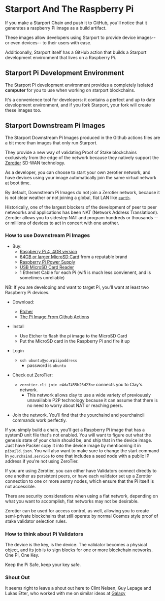 # Starport And The Raspberry Pi

If you make a Starport Chain and push it to GitHub, you'll notice that it generates a raspberry Pi image as a build artifact.

These images allow developers using Starport to provide device images-- or even devices-- to their users with ease.

Additioonally, Starport itself has a GitHub action that builds a Starport development environment that lives on a Raspberry Pi.

## Starport Pi Development Environment

The Starport Pi development environment provides a completely isolated **computer** for you to use when working on starport blockchains.

It's a convenience tool for developers: it contains a perfect and up to date development environment, and if you fork Starport, your fork will create these images too.

## Starport Downstream Pi Images

The Starport Downstream Pi Images produced in the Github actions files are a bit more than images that only run Starport.

They provide a new way of validating Proof of Stake blockchains exclusively from the edge of the network because they natively support the [Zerotier](https://zerotier.com) SD-WAN technology.

As a developer, you can choose to start your own zerotier network, and have devices using your image automatically join the same virtual network at boot time.

By default, Downstream Pi Images do not join a Zerotier network, because it is not clear weather or not joining a global, flat LAN like [`earth`](https://zerotier.atlassian.net/wiki/spaces/SD/pages/7372813/The+Earth+Test+Network).

Historically, one of the largest blockers of the development of peer to peer netwoorks and applications has been NAT (Network Address Translatioon).  Zerotier allows you to sidestep NAT and program hundreds or thousands -- or millions of devices to act in concert with one another.

### How to use Downstream Pi Images

* Buy:
    * [Raspberry Pi 4, 4GB version](https://www.raspberrypi.org/products/raspberry-pi-4-model-b/?variant=raspberry-pi-4-model-b-4gb)
    * [64GB or larger MicroSD Card](https://www.newegg.com/sandisk-64gb-microsdxc/p/N82E16820175006?Description=64gb%20microsd&cm_re=64gb_microsd-_-20-175-006-_-Product) from a reputable brand
    * [Raspberry Pi Power Supply](https://www.raspberrypi.org/products/type-c-power-supply/)
    * [USB MicroSD Card Reader](https://www.newegg.com/iogear-gfr3c11-2-in-1/p/N82E16820283035?Description=usb%20c%20microsd&cm_re=usb_c%20microsd-_-20-283-035-_-Product&quicklink=true)
    * 1 Ethernet Cable for each Pi (wifi is much less convienent, and is sometimes unreliable)
    
NB: If you are developing and want to target Pi, you'll want at least two Raspberry Pi devices.

* Download:
    * [Etcher](https://www.balena.io/etcher/) 
    * [The Pi Image From Github Actions](https://github.com/faddat/clay/actions/runs/262801323)
    
* Install
    * Use Etcher to flash the pi image to the MicroSD Card
    * Put the MicroSD card in the Raspberry Pi and fire it up
    
* Login
    * `ssh ubuntu@yourpiipaddress`
        * password is `ubuntu`

* Check out ZeroTier:
    * `zerotier-cli join e4da7455b26d23be` connects you to Clay's network.
        * This network allows clay to use a wide variety of previouusly unavaiilable P2P technology because it can assume that there is no need to worry about NAT or reaching peers.
        
* Join the network.  You'll find that the yourchaind and yourchaincli commands work perfectly.

If you simply build a chain, you'll get a Raspberry Pi image that has a systemD unit file that's not enabled.  You will want to figure out what the genesis state of your chain should be, and ship that in the device image.  Just have Packer copy it into the device image by mentiooning it in `pibuild.json`.  You will also want to make sure to change the start command in `yourchaind.service` to one that includes a seed node with a public IP address if you're not using ZeroTier.

If you are using Zerotier, you can either have Validators connect directly to one another as persistent peers, or have each validator set up a Zerotier connection to one or more sentry nodes, which ensure that the Pi itself is not accessible.

There are security considerations when using a flat network, depending on what you want to accomplish, flat networks may not be desirable. 

Zerotier can be used for access control, as well, allowing you to create semi-private blockchains that still operate by normal Cosmos style proof of stake validator selection rules.

### How to think about Pi Validators
The device is the key, is the device.  The validator becomes a physical object, and its job is to sign blocks for one or more blockchain networks.  One Pi, One Key.

Keep the Pi Safe, keep your key safe.


### Shout Out
It seems right to leave a shout out here to Clint Nelsen, Guy Lepage and Lukas Etter, who worked with me on similar ideas at [Galaxy](https://github.com/galaxypi/galaxy)
